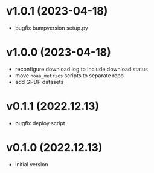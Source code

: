 # v1.0.1 (2023-04-18)

* bugfix bumpversion setup.py

# v1.0.0 (2023-04-18)

* reconfigure download log to include download status
* move `noaa_metrics` scripts to separate repo
* add GPDP datasets

# v0.1.1 (2022.12.13)

* bugfix deploy script

# v0.1.0 (2022.12.13)

* initial version
